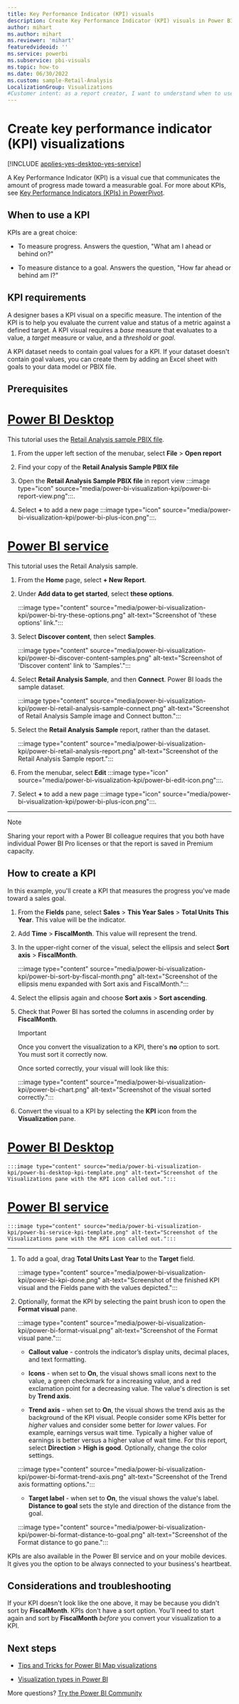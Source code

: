 ```yaml
---
title: Key Performance Indicator (KPI) visuals
description: Create Key Performance Indicator (KPI) visuals in Power BI 
author: mihart
ms.author: mihart
ms.reviewer: 'mihart'
featuredvideoid: ''
ms.service: powerbi
ms.subservice: pbi-visuals
ms.topic: how-to
ms.date: 06/30/2022
ms.custom: sample-Retail-Analysis
LocalizationGroup: Visualizations
#Customer intent: as a report creator, I want to understand when to use a KPI to visualize my data because there are so many different visual types, I want to be sure that a KPI is the best choice for my intent.  
---
```


# Create key performance indicator (KPI) visualizations

[!INCLUDE [applies-yes-desktop-yes-service](../includes/applies-yes-desktop-yes-service.md)]

A Key Performance Indicator (KPI) is a visual cue that communicates the amount of progress made toward a measurable goal. For more about KPIs, see [Key Performance Indicators (KPIs) in PowerPivot](https://support.office.com/article/Key-Performance-Indicators-KPIs-in-Power-Pivot-E653EDEF-8A21-40E4-9ECE-83A6C8C306AA).


## When to use a KPI

KPIs are a great choice:

* To measure progress. Answers the question, "What am I ahead or behind on?"

* To measure distance to a goal. Answers the question, "How far ahead or behind am I?"

## KPI requirements

A designer bases a KPI visual on a specific measure. The intention of the KPI is to help you evaluate the current value and status of a metric against a defined target. A KPI visual requires a *base* measure that evaluates to a value, a *target* measure or value, and a *threshold* or *goal*.

A KPI dataset needs to contain goal values for a KPI. If your dataset doesn't contain goal values, you can create them by adding an Excel sheet with goals to your data model or PBIX file.

## Prerequisites

# [Power BI Desktop](#tab/powerbi-desktop)

This tutorial uses the [Retail Analysis sample PBIX file](https://download.microsoft.com/download/9/6/D/96DDC2FF-2568-491D-AAFA-AFDD6F763AE3/Retail%20Analysis%20Sample%20PBIX.pbix).

1. From the upper left section of the menubar, select **File** \> **Open report**

1. Find your copy of the **Retail Analysis Sample PBIX file**

1. Open the **Retail Analysis Sample PBIX file** in report view :::image type="icon" source="media/power-bi-visualization-kpi/power-bi-report-view.png":::.

1. Select **+** to add a new page :::image type="icon" source="media/power-bi-visualization-kpi/power-bi-plus-icon.png":::.

# [Power BI service](#tab/powerbi-service)

This tutorial uses the Retail Analysis sample.

1. From the **Home** page, select **+ New Report**.

1. Under **Add data to get started**, select **these options**.

    :::image type="content" source="media/power-bi-visualization-kpi/power-bi-try-these-options.png" alt-text="Screenshot of 'these options' link.":::

1. Select **Discover content**, then select **Samples**.

    :::image type="content" source="media/power-bi-visualization-kpi/power-bi-discover-content-samples.png" alt-text="Screenshot of 'Discover content' link to 'Samples'.":::

1. Select **Retail Analysis Sample**, and then **Connect**. Power BI loads the sample dataset.

    :::image type="content" source="media/power-bi-visualization-kpi/power-bi-retail-analysis-sample-connect.png" alt-text="Screenshot of Retail Analysis Sample image and Connect button.":::

1. Select the **Retail Analysis Sample** report, rather than the dataset. 

    :::image type="content" source="media/power-bi-visualization-kpi/power-bi-retail-analysis-report.png" alt-text="Screenshot of the Retail Analysis Sample report.":::

1. From the menubar, select **Edit** :::image type="icon" source="media/power-bi-visualization-kpi/power-bi-edit-icon.png":::.

1. Select **+** to add a new page :::image type="icon" source="media/power-bi-visualization-kpi/power-bi-plus-icon.png":::.

---

> [!NOTE]
> Sharing your report with a Power BI colleague requires that you both have individual Power BI Pro licenses or that the report is saved in Premium capacity.

## How to create a KPI

In this example, you'll create a KPI that measures the progress you've made toward a sales goal.

1. From the **Fields** pane, select **Sales** \> **This Year Sales** \> **Total Units This Year**.  This value will be the indicator.

1. Add **Time** \> **FiscalMonth**.  This value will represent the trend.

1. In the upper-right corner of the visual, select the ellipsis and select **Sort axis** \> **FiscalMonth**.

    :::image type="content" source="media/power-bi-visualization-kpi/power-bi-sort-by-fiscal-month.png" alt-text="Screenshot of the ellipsis menu expanded with Sort axis and FiscalMonth.":::

1. Select the ellipsis again and choose **Sort axis** \> **Sort ascending**.

1. Check that Power BI has sorted the columns in ascending order by **FiscalMonth**.

    > [!IMPORTANT]
    > Once you convert the visualization to a KPI, there's **no** option to sort. You must sort it correctly now.

    Once sorted correctly, your visual will look like this:

    :::image type="content" source="media/power-bi-visualization-kpi/power-bi-chart.png" alt-text="Screenshot of the visual sorted correctly.":::

1. Convert the visual to a KPI by selecting the **KPI** icon from the **Visualization** pane.

# [Power BI Desktop](#tab/powerbi-desktop)

    :::image type="content" source="media/power-bi-visualization-kpi/power-bi-desktop-kpi-template.png" alt-text="Screenshot of the Visualizations pane with the KPI icon called out.":::

# [Power BI service](#tab/powerbi-service)

    :::image type="content" source="media/power-bi-visualization-kpi/power-bi-service-kpi-template.png" alt-text="Screenshot of the Visualizations pane with the KPI icon called out.":::

---

1. To add a goal, drag **Total Units Last Year** to the **Target** field.

    :::image type="content" source="media/power-bi-visualization-kpi/power-bi-kpi-done.png" alt-text="Screenshot of the finished KPI visual and the Fields pane with the values depicted.":::

1. Optionally, format the KPI by selecting the paint brush icon to open the **Format visual** pane.

    :::image type="content" source="media/power-bi-visualization-kpi/power-bi-format-visual.png" alt-text="Screenshot of the Format visual pane.":::

    * **Callout value** - controls the indicator’s display units, decimal places, and text formatting.

    * **Icons** - when set to **On**, the visual shows small icons next to the value, a green checkmark for a increasing value, and a red exclamation point for a decreasing value. The value's direction is set by **Trend axis**.

    * **Trend axis** - when set to **On**, the visual shows the trend axis as the background of the KPI visual. People consider some KPIs better for *higher* values and consider some better for *lower* values. For example, earnings versus wait time. Typically a higher value of earnings is better versus a higher value of wait time. For this report, select **Direction** \> **High is good**. Optionally, change the color settings.

    :::image type="content" source="media/power-bi-visualization-kpi/power-bi-format-trend-axis.png" alt-text="Screenshot of the Trend axis formatting options.":::

    * **Target label** - when set to **On**, the visual shows the value's label. **Distance to goal** sets the style and direction of the distance from the goal.

    :::image type="content" source="media/power-bi-visualization-kpi/power-bi-format-distance-to-goal.png" alt-text="Screenshot of the Format distance to go pane.":::

KPIs are also available in the Power BI service and on your mobile devices. It gives you the option to be always connected to your business's heartbeat.

## Considerations and troubleshooting

If your KPI doesn't look like the one above, it may be because you didn't sort by **FiscalMonth**. KPIs don't have a sort option. You'll need to start again and sort by **FiscalMonth** *before* you convert your visualization to a KPI.

## Next steps

* [Tips and Tricks for Power BI Map visualizations](power-bi-map-tips-and-tricks.md)

* [Visualization types in Power BI](power-bi-visualization-types-for-reports-and-q-and-a.md)

More questions? [Try the Power BI Community](https://community.powerbi.com/)
